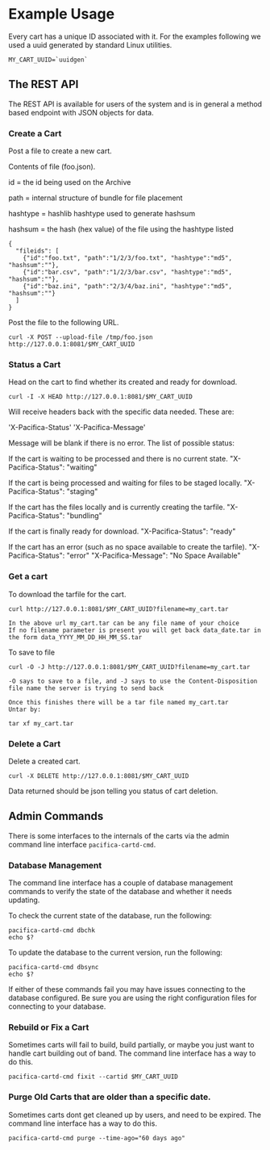 # Example Usage

Every cart has a unique ID associated with it. For the examples
following we used a uuid generated by standard Linux utilities.

```
MY_CART_UUID=`uuidgen`
```

## The REST API

The REST API is available for users of the system and is in general
a method based endpoint with JSON objects for data.

### Create a Cart

Post a file to create a new cart.

Contents of file (foo.json).

id =  the id being used on the Archive

path = internal structure of bundle for file placement

hashtype = hashlib hashtype used to generate hashsum

hashsum = the hash (hex value) of the file using the hashtype listed

```
{
  "fileids": [
    {"id":"foo.txt", "path":"1/2/3/foo.txt", "hashtype":"md5", "hashsum":""},
    {"id":"bar.csv", "path":"1/2/3/bar.csv", "hashtype":"md5", "hashsum":""},
    {"id":"baz.ini", "path":"2/3/4/baz.ini", "hashtype":"md5", "hashsum":""}
  ]
}
```

Post the file to the following URL.
```
curl -X POST --upload-file /tmp/foo.json http://127.0.0.1:8081/$MY_CART_UUID
```

### Status a Cart

Head on the cart to find whether its created and ready for download.

```
curl -I -X HEAD http://127.0.0.1:8081/$MY_CART_UUID
```

Will receive headers back with the specific data needed. These are:

'X-Pacifica-Status'
'X-Pacifica-Message'

Message will be blank if there is no error.
The list of possible status:

If the cart is waiting to be processed and there is no current state.
  "X-Pacifica-Status": "waiting"


If the cart is being processed and waiting for files to be staged locally.
  "X-Pacifica-Status": "staging"


If the cart has the files locally and is currently creating the tarfile.
  "X-Pacifica-Status": "bundling"

If the cart is finally ready for download.
  "X-Pacifica-Status": "ready"

If the cart has an error (such as no space available to create the tarfile).
  "X-Pacifica-Status": "error"
  "X-Pacifica-Message": "No Space Available"

### Get a cart

To download the tarfile for the cart.

```
curl http://127.0.0.1:8081/$MY_CART_UUID?filename=my_cart.tar

In the above url my_cart.tar can be any file name of your choice
If no filename parameter is present you will get back data_date.tar in the form data_YYYY_MM_DD_HH_MM_SS.tar
```
To save to file
```
curl -O -J http://127.0.0.1:8081/$MY_CART_UUID?filename=my_cart.tar

-O says to save to a file, and -J says to use the Content-Disposition file name the server is trying to send back

Once this finishes there will be a tar file named my_cart.tar
Untar by:

tar xf my_cart.tar
```

### Delete a Cart

Delete a created cart.

```
curl -X DELETE http://127.0.0.1:8081/$MY_CART_UUID
```

Data returned should be json telling you status of cart deletion.

## Admin Commands

There is some interfaces to the internals of the carts via the admin
command line interface `pacifica-cartd-cmd`.

### Database Management

The command line interface has a couple of database management
commands to verify the state of the database and whether it needs
updating.

To check the current state of the database, run the following:

```
pacifica-cartd-cmd dbchk
echo $?
```

To update the database to the current version, run the following:

```
pacifica-cartd-cmd dbsync
echo $?
```

If either of these commands fail you may have issues connecting to
the database configured. Be sure you are using the right configuration
files for connecting to your database.

### Rebuild or Fix a Cart

Sometimes carts will fail to build, build partially, or maybe you
just want to handle cart building out of band. The command line interface
has a way to do this.

```
pacifica-cartd-cmd fixit --cartid $MY_CART_UUID
```


### Purge Old Carts that are older than a specific date.

Sometimes carts dont get cleaned up by users, and need to be expired.
The command line interface has a way to do this.

```
pacifica-cartd-cmd purge --time-ago="60 days ago"
```
